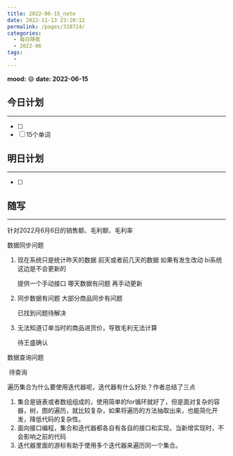 ```yaml
---
title: 2022-06-15_note
date: 2022-11-13 23:10:12
permalink: /pages/318724/
categories:
  - 每日随笔
  - 2022-06
tags:
  - 
---
```

**mood:** :smile:  									**date: 2022-06-15**  
## 今日计划  
------
- [ ]  
- [ ]  15个单词
## 明日计划  
------
- [ ]  
## 随写 
------

针对2022月6月6日的销售额、毛利额、毛利率

数据同步问题

1. 现在系统只是统计昨天的数据  前天或者前几天的数据 如果有发生改动  bi系统这边是不会更新的

   提供一个手动接口  哪天数据有问题 再手动更新

2. 同步数据有问题  大部分商品同步有问题

   已找到问题待解决

3. 无法知道订单当时的商品进货价，导致毛利无法计算

   待王盛确认

数据查询问题

​		待查询





遍历集合为什么要使用迭代器呢，迭代器有什么好处？作者总结了三点

1. 集合是链表或者数组组成的，使用简单的for循环就好了，但是面对复杂的容器，树，图的遍历，就比较复杂，如果将遍历的方法抽取出来，也能简化开发，降低代码的复杂性。
2. 面向接口编程，集合和迭代器都各自有各自的接口和实现，当新增实现时，不会影响之前的代码
3. 迭代器里面的游标有助于使用多个迭代器来遍历同一个集合。

